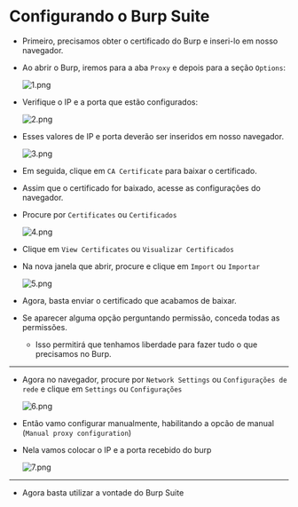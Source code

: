 # Configurando o Burp Suite

- Primeiro, precisamos obter o certificado do Burp e inseri-lo em nosso navegador.
- Ao abrir o Burp, iremos para a aba `Proxy` e depois para a seção `Options`:
    
    ![1.png](Configuando%20Burp/1.png)
    
- Verifique o IP e a porta que estão configurados:
    
    ![2.png](Configuando%20Burp/2.png)
    
- Esses valores de IP e porta deverão ser inseridos em nosso navegador.
    
    ![3.png](Configuando%20Burp/3.png)
    
- Em seguida, clique em `CA Certificate` para baixar o certificado.
- Assim que o certificado for baixado, acesse as configurações do navegador.
- Procure por `Certificates` ou `Certificados`
    
    ![4.png](Configuando%20Burp/4.png)
    
- Clique em `View Certificates` ou `Visualizar Certificados`
- Na nova janela que abrir, procure e clique em `Import` ou `Importar`
    
    ![5.png](Configuando%20Burp/5.png)
    
- Agora, basta enviar o certificado que acabamos de baixar.
- Se aparecer alguma opção perguntando permissão, conceda todas as permissões.
    - Isso permitirá que tenhamos liberdade para fazer tudo o que precisamos no Burp.

---

- Agora no navegador, procure por `Network Settings` ou `Configurações de rede` e clique em `Settings` ou `Configurações`
    
    ![6.png](Configuando%20Burp/6.png)
    
- Então vamo configurar manualmente, habilitando a opcão de manual (`Manual proxy configuration`)
- Nela vamos colocar o IP e a porta recebido do burp
    
    ![7.png](Configuando%20Burp/7.png)
    

---

- Agora basta utilizar a vontade do Burp Suite
